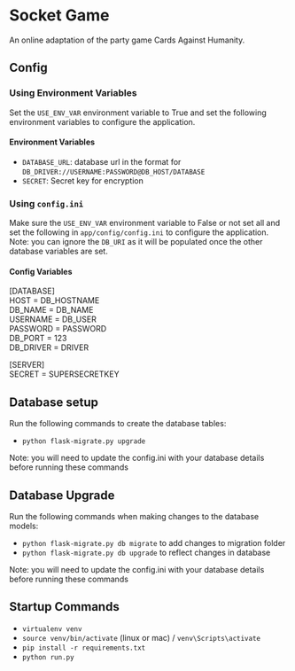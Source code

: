 # Socket Game
An online adaptation of the party game Cards Against Humanity.

## Config
### Using Environment Variables
Set the `USE_ENV_VAR` environment variable to True and set the following environment variables to configure the
application. 

#### Environment Variables
* `DATABASE_URL`:  database url in the format for `DB_DRIVER://USERNAME:PASSWORD@DB_HOST/DATABASE`
* `SECRET`: Secret key for encryption

### Using `config.ini`
Make sure the `USE_ENV_VAR` environment variable to False or not set all and set the following in `app/config/config.ini` to configure the
application. Note: you can ignore the `DB_URI` as it will be populated once the other database variables are set.

#### Config Variables
[DATABASE]  
HOST = DB_HOSTNAME   
DB_NAME = DB_NAME  
USERNAME = DB_USER  
PASSWORD = PASSWORD  
DB_PORT = 123  
DB_DRIVER = DRIVER    

[SERVER]  
SECRET = SUPERSECRETKEY

## Database setup
Run the following commands to create the database tables:  
* `python flask-migrate.py upgrade`

Note: you will need to update the config.ini with your database details before running these commands

## Database Upgrade
Run the following commands when making changes to the database models:
* `python flask-migrate.py db migrate` to add changes to migration folder
* `python flask-migrate.py db upgrade` to reflect changes in database

Note: you will need to update the config.ini with your database details before running these commands

## Startup Commands
* `virtualenv venv`  
* `source venv/bin/activate` (linux or mac) / `venv\Scripts\activate`
* `pip install -r requirements.txt`  
* `python run.py`
